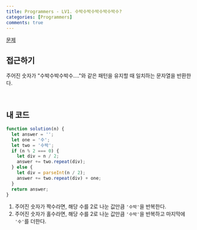 ```yaml
---
title: Programmers - LV1. 수박수박수박수박수박수?
categories: [Programmers]
comments: true
---
```


[문제](https://programmers.co.kr/learn/courses/30/lessons/12922)

## 접근하기

주어진 숫자가 "수박수박수박수...."와 같은 패턴을 유지할 때 일치하는 문자열을 반환한다.

<br>

## 내 코드

```js
function solution(n) {
  let answer = '';
  let one = '수';
  let two = '수박';
  if (n % 2 === 0) {
    let div = n / 2;
    answer += two.repeat(div);
  } else {
    let div = parseInt(n / 2);
    answer += two.repeat(div) + one;
  }
  return answer;
}
```

1. 주어진 숫자가 짝수라면, 해당 수를 2로 나눈 값만큼 `'수박'`을 반복한다.
2. 주어진 숫자가 홀수라면, 해당 수를 2로 나눈 값만큼 `'수박'`을 반복하고 마지막에 `'수'`를 더한다.
